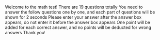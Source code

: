 Welcome to the math test!
There are 19 questions totally
You need to answer the follow questions one by one, and each part of questions will be shown for 2 seconds
Please enter your answer after the answer box appears, do not enter it before the answer box appears
One point will be added for each correct answer, and no points will be deducted for wrong answers 
Thank you!
